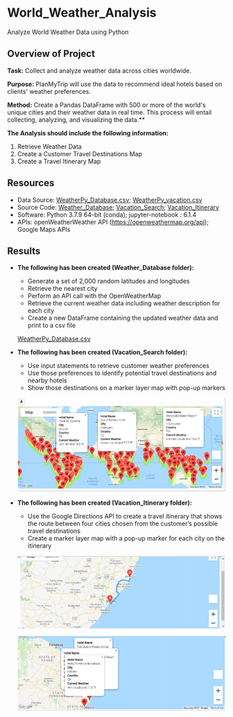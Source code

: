 # World_Weather_Analysis
Analyze World Weather Data using Python

## Overview of Project
**Task:** Collect and analyze weather data across cities worldwide.

**Purpose:** PlanMyTrip will use the data to recommend ideal hotels based on clients' weather preferences.

**Method:** Create a Pandas DataFrame with 500 or more of the world's unique cities and their weather data in real time. This process will entail collecting, analyzing, and visualizing the data.**



**The Analysis should include the following information:** 

1. Retrieve Weather Data
2. Create a Customer Travel Destinations Map
3. Create a Travel Itinerary Map


## Resources
- Data Source: [WeatherPy_Database.csv](Weather_Database/WeatherPy_Database.csv); [WeatherPy_vacation.csv](Vacation_Search/WeatherPy_vacation.csv)
- Source Code: 
    [Weather_Database](Weather_Database/Weather_Database.ipynb); 
    [Vacation_Search](Vacation_Search/Vacation_Search.ipynb);
    [Vacation_Itinerary](Vacation_Itinerary/Vacation_Itinerary.ipynb)
- Software: Python 3.7.9 64-bit (conda); jupyter-notebook : 6.1.4
- APIs: openWeatherWeather API (https://openweathermap.org/api); Google Maps APIs

## Results
- **The following has been created (Weather_Database folder):**

   - Generate a set of 2,000 random latitudes and longitudes
   - Retrieve the nearest city
   - Perform an API call with the OpenWeatherMap
   - Retrieve the current weather data including weather description for each city
   - Create a new DataFrame containing the updated weather data and print to a csv file
   
   [WeatherPy_Database.csv](Weather_Database/WeatherPy_Database.csv)


- **The following has been created (Vacation_Search folder):**
    - Use input statements to retrieve customer weather preferences
    - Use those preferences to identify potential travel destinations and nearby hotels 
    - Show those destinations on a marker layer map with pop-up markers

    ![WeatherPy_vacation_map](Vacation_Search/WeatherPy_vacation_map.png)


- **The following has been created (Vacation_Itinerary folder):**
    - Use the Google Directions API to create a travel itinerary that shows the route between four cities     chosen from the customer’s possible travel destinations
    - Create a marker layer map with a pop-up marker for each city on the itinerary

    ![WeatherPy_travel_map](Vacation_Itinerary/WeatherPy_travel_map.png)

    
    ![WeatherPy_travel_map_markers](Vacation_Itinerary/WeatherPy_travel_map_markers.png)
    

